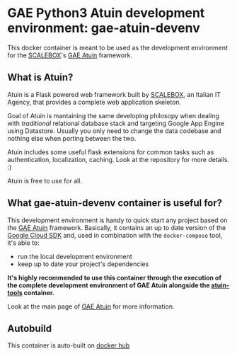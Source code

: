 # GAE Python3 Atuin development environment: gae-atuin-devenv

This docker container is meant to be used as the development environment for the [SCALEBOX]'s [GAE Atuin] framework.

## What is Atuin?

Atuin is a Flask powered web framework built by [SCALEBOX], an Italian IT Agency,
that provides a complete web application skeleton.

Goal of Atuin is mantaining the same developing philosopy when dealing with *traditional*
relational database stack and targeting Google App Engine using Datastore.
Usually you only need to change the data codebase and nothing else when porting between the two.

Atuin includes some useful flask extensions for common tasks such as authentication,
localization, caching. Look at the repository for more details. :)

Atuin is free to use for all.


## What gae-atuin-devenv container is useful for?

This development environment is handy to quick start any project based on the [GAE Atuin] framework.
Basically, it contains an up to date version of the [Google Cloud SDK] and, used in combination with the 
`docker-compose` tool, it's able to:

- run the local development environment
- keep up to date your project's dependencies

**It's highly recommended to use this container through the execution of the complete development environment
of GAE Atuin alongside the [atuin-tools] container.**

Look at the main page of [GAE Atuin] for more information. 


## Autobuild

This container is auto-built on [docker hub]

[SCALEBOX]: https://www.scalebox.it
[GAE Atuin]: https://github.com/atuinframework/gae-atuin
[Google Cloud SDK]: https://cloud.google.com/sdk/
[atuin-tools]: https://github.com/atuinframework/atuin-tools
[docker hub]: https://hub.docker.com/r/atuinframework/gae-atuin-devenv/
